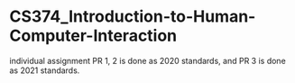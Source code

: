 # CS374_Introduction-to-Human-Computer-Interaction
individual assignment
PR 1, 2 is done as 2020 standards, and PR 3 is done as 2021 standards.
